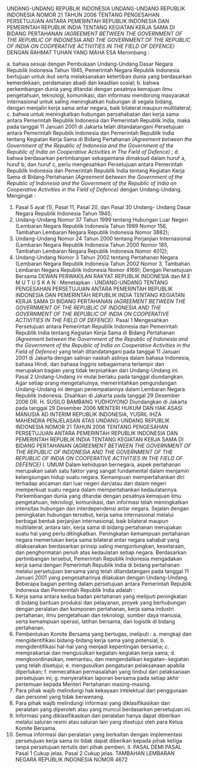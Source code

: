  UNDANG-UNDANG REPUBLIK INDONESIA UNDANG-UNDANG REPUBLIK INDONESIA NOMOR 21 TAHUN 2006 TENTANG PENGESAHAN PERSETUJUAN ANTARA PEMERINTAH REPUBLIK INDONESIA DAN PEMERINTAH REPUBLIK INDIA TENTANG KEGIATAN KERJA SAMA DI BIDANG PERTAHANAN _(AGREEMENT BETWEEN THE GOVERNMENT OF_ _THE REPUBLIC OF INDONESIA AND THE GOVERNMENT OF THE REPUBLIC OF_ _INDIA ON COOPERATIVE ACTIVITIES IN THE FIELD OF DEFENCE)_
DENGAN RAHMAT TUHAN YANG MAHA ESA
Menimbang :

a. bahwa sesuai dengan Pembukaan Undang-Undang Dasar Negara Republik Indonesia Tahun 1945, Pemerintah Negara Republik Indonesia bertujuan untuk ikut serta melaksanakan ketertiban dunia yang berdasarkan kemerdekaan, perdamaian abadi dan keadilan sosial;
b. bahwa perkembangan dunia yang ditandai dengan pesatnya kemajuan ilmu pengetahuan, teknologi, komunikasi, dan informasi mendorong masyarakat internasional untuk saling meningkatkan hubungan di segala bidang, dengan menjalin kerja sama antar negara, baik bilateral maupun multilateral;
c. bahwa untuk meningkatkan hubungan persahabatan dan kerja sama antara Pemerintah Republik Indonesia dan Pemerintah Republik India, maka pada tanggal 11 Januari 2001 di Jakarta telah ditandatangani Persetujuan antara Pemerintah Republik Indonesia dan Pemerintah Republik India tentang Kegiatan Kerja Sama di Bidang Pertahanan _(Agreement between the Government of the Republic of_ _Indonesia and the Government of the Republic of India on_ _Cooperative Activities in The Field of Defence)_ ;
d. bahwa berdasarkan pertimbangan sebagaimana dimaksud dalam huruf a, huruf b, dan huruf c, perlu mengesahkan Persetujuan antara Pemerintah Republik Indonesia dan Pemerintah Republik India tentang Kegiatan Kerja Sama di Bidang Pertahanan _(Agreement between the Government of_ _the Republic of Indonesia and the Government of the_ _Republic of India on Cooperative Activities in the Field of_ _Defence)_ dengan Undang-Undang.
Mengingat :

1. Pasal 5 ayat (1), Pasal 11, Pasal 20, dan Pasal 30 Undang- Undang Dasar Negara Republik Indonesia Tahun 1945;
2. Undang-Undang Nomor 37 Tahun 1999 tentang Hubungan Luar Negeri (Lembaran Negara Republik Indonesia Tahun 1999 Nomor 156, Tambahan Lembaran Negara Republik Indonesia Nomor 3882);
3. Undang-Undang Nomor 24 Tahun 2000 tentang Perjanjian Internasional (Lembaran Negara Republik Indonesia Tahun 2000 Nomor 185, Tambahan Lembaran Negara Republik Indonesia Nomor 4012);
4. Undang-Undang Nomor 3 Tahun 2002 tentang Pertahanan Negara (Lembaran Negara Republik Indonesia Tahun 2002 Nomor 3, Tambahan Lembaran Negara Republik Indonesia Nomor 4169); Dengan Persetujuan Bersama DEWAN PERWAKILAN RAKYAT REPUBLIK INDONESIA dan M E M U T U S K A N : Menetapkan : UNDANG-UNDANG TENTANG PENGESAHAN PERSETUJUAN ANTARA PEMERINTAH REPUBLIK INDONESIA DAN PEMERINTAH REPUBLIK INDIA TENTANG KEGIATAN KERJA SAMA DI BIDANG PERTAHANAN _(AGREEMENT_ _BETWEEN THE GOVERNMENT OF THE REPUBLIC OF_ _INDONESIA AND THE GOVERNMENT OF THE REPUBLIC OF_ _INDIA ON COOPERATIVE ACTIVITIES IN THE FIELD OF_ _DEFENCE)._
Pasal 1
Mengesahkan Persetujuan antara Pemerintah Republik Indonesia dan Pemerintah Republik India tentang Kegiatan Kerja Sama di Bidang Pertahanan _(Agreement between the_ _Government of the Republic of Indonesia and the Government of_ _the Republic of India on Cooperative Activities in the Field of_ _Defence)_ yang telah ditandatangani pada tanggal 11 Januari 2001 di Jakarta dengan salinan naskah aslinya dalam bahasa Indonesia, bahasa Hindi, dan bahasa Inggris sebagaimana terlampir dan merupakan bagian yang tidak terpisahkan dari Undang-Undang ini.
Pasal 2
Undang-Undang ini mulai berlaku pada tanggal diundangkan.
Agar setiap orang mengetahuinya, memerintahkan pengundangan Undang-Undang ini dengan penempatannya dalam Lembaran Negara Republik Indonesia. Disahkan di Jakarta pada tanggal 29 Desember 2006 DR. H. SUSILO BAMBANG YUDHOYONO Diundangkan di Jakarta pada tanggal 29 Desember 2006 MENTERI HUKUM DAN HAK ASASI MANUSIA AD INTERIM REPUBLIK INDONESIA, YUSRIL IHZA MAHENDRA PENJELASAN ATAS UNDANG-UNDANG REPUBLIK INDONESIA NOMOR 21 TAHUN 2006 TENTANG PENGESAHAN PERSETUJUAN ANTARA PEMERINTAH REPUBLIK INDONESIA DAN PEMERINTAH REPUBLIK INDIA TENTANG KEGIATAN KERJA SAMA DI BIDANG PERTAHANAN _(AGREEMENT BETWEEN THE GOVERNMENT OF_ _THE REPUBLIC OF INDONESIA AND THE GOVERNMENT OF THE REPUBLIC OF_ _INDIA ON COOPERATIVE ACTIVITIES IN THE FIELD OF DEFENCE)_ I. UMUM Dalam kehidupan bernegara, aspek pertahanan merupakan salah satu faktor yang sangat fundamental dalam menjamin kelangsungan hidup suatu negara. Kemampuan mempertahankan diri terhadap ancaman dari luar negeri dan/atau dari dalam negeri memperkuat suatu negara dalam mempertahankan kedaulatannya. Perkembangan dunia yang ditandai dengan pesatnya kemajuan ilmu pengetahuan, teknologi, komunikasi, dan informasi telah meningkatkan intensitas hubungan dan interdependensi antar negara. Sejalan dengan peningkatan hubungan tersebut, kerja sama internasional melalui berbagai bentuk perjanjian internasional, baik bilateral maupun multilateral, antara lain, kerja sama di bidang pertahanan merupakan suatu hal yang perlu ditingkatkan. Peningkatan kemampuan pertahanan negara memerlukan kerja sama bilateral antar negara sahabat yang dilaksanakan berdasarkan prinsip saling menguntungkan, kesetaraan, dan penghormatan penuh atas kedaulatan setiap negara. Berdasarkan pertimbangan tersebut, Pemerintah Republik Indonesia mengadakan kerja sama dengan Pemerintah Republik India di bidang pertahanan melalui persetujuan bersama yang telah ditandatangani pada tanggal 11 Januari 2001 yang pengesahannya dilakukan dengan Undang-Undang. Beberapa bagian penting dalam persetujuan antara Pemerintah Republik Indonesia dan Pemerintah Republik India adalah :
1. Kerja sama antara kedua badan pertahanan yang meliputi peningkatan di bidang bantuan produksi dan pelayanan, proyek yang berhubungan dengan peralatan dan komponen pertahanan, kerja sama industri pertahanan, ilmu pengetahuan dan teknologi, sumber daya manusia, serta kemampuan operasi, latihan bersama, dan logistik di bidang pertahanan.
2. Pembentukan Komite Bersama yang bertugas, meliputi :
a. mengkaji dan mengidentifikasi bidang-bidang kerja sama yang potensial;
b. mengidentifikasi hal-hal yang menjadi kepentingan bersama;
c. memprakarsai dan mengusulkan kegiatan-kegiatan kerja sama;
d. mengkoordinasikan, memantau, dan mengendalikan kegiatan- kegiatan yang telah disetujui;
e. mengusulkan pengaturan pelaksanaan apabila diperlukan;
f. memecahkan permasalahan yang timbul dari pelaksanaan persetujuan ini;
g. menyerahkan laporan bersama pada setiap akhir pertemuan kepada Menteri Pertahanan masing-masing.
3. Para pihak wajib melindungi hak kekayaan intelektual dari penggunaan dan personel yang tidak berwenang.
4. Para pihak wajib melindungi informasi yang diklasifikasikan dan peralatan yang diperoleh atau yang muncul berdasarkan persetujuan ini.
5. Informasi yang diklasifikasikan dan peralatan hanya dapat diberikan melalui saluran resmi atau saluran lain yang disetujui oleh para Ketua Komite Bersama.
6. Semua informasi dan peralatan yang berkaitan dengan implementasi persetujuan kerja sama ini tidak dapat diberikan kepada pihak ketiga tanpa persetujuan tertulis dari pihak pemberi. II. PASAL DEMI PASAL
Pasal 1
Cukup jelas.
Pasal 2
Cukup jelas. TAMBAHAN LEMBARAN NEGARA REPUBLIK INDONESIA NOMOR 4672